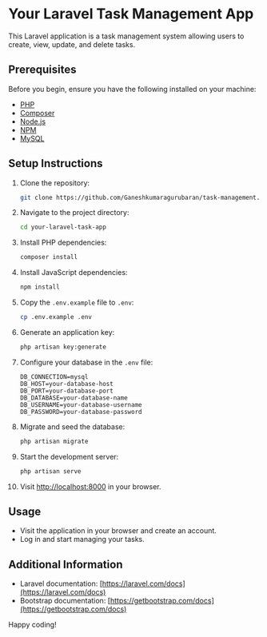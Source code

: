 # Your Laravel Task Management App

This Laravel application is a task management system allowing users to create, view, update, and delete tasks.

## Prerequisites

Before you begin, ensure you have the following installed on your machine:

- [PHP](https://www.php.net/manual/en/install.php)
- [Composer](https://getcomposer.org/download/)
- [Node.js](https://nodejs.org/en/download/)
- [NPM](https://www.npmjs.com/get-npm)
- [MySQL](https://dev.mysql.com/downloads/mysql/)

## Setup Instructions

1. Clone the repository:

    ```bash
    git clone https://github.com/Ganeshkumaragurubaran/task-management.git
    ```

2. Navigate to the project directory:

    ```bash
    cd your-laravel-task-app
    ```

3. Install PHP dependencies:

    ```bash
    composer install
    ```

4. Install JavaScript dependencies:

    ```bash
    npm install
    ```

5. Copy the `.env.example` file to `.env`:

    ```bash
    cp .env.example .env
    ```

6. Generate an application key:

    ```bash
    php artisan key:generate
    ```

7. Configure your database in the `.env` file:

    ```env
    DB_CONNECTION=mysql
    DB_HOST=your-database-host
    DB_PORT=your-database-port
    DB_DATABASE=your-database-name
    DB_USERNAME=your-database-username
    DB_PASSWORD=your-database-password
    ```

8. Migrate and seed the database:

    ```bash
    php artisan migrate 
    ```

9. Start the development server:

    ```bash
    php artisan serve
    ```

10. Visit [http://localhost:8000](http://localhost:8000) in your browser.

## Usage

- Visit the application in your browser and create an account.
- Log in and start managing your tasks.

## Additional Information

- Laravel documentation: [https://laravel.com/docs](https://laravel.com/docs)
- Bootstrap documentation: [https://getbootstrap.com/docs](https://getbootstrap.com/docs)

Happy coding!

